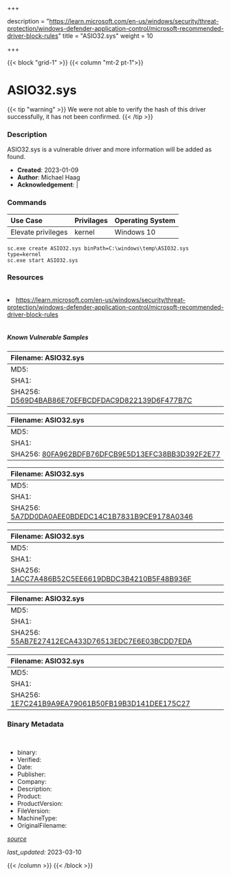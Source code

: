 +++

description = "https://learn.microsoft.com/en-us/windows/security/threat-protection/windows-defender-application-control/microsoft-recommended-driver-block-rules"
title = "ASIO32.sys"
weight = 10

+++


{{< block "grid-1" >}}
{{< column "mt-2 pt-1">}}




# ASIO32.sys 


{{< tip "warning" >}}
We were not able to verify the hash of this driver successfully, it has not been confirmed.
{{< /tip >}}




### Description


ASIO32.sys is a vulnerable driver and more information will be added as found.


- **Created**: 2023-01-09
- **Author**: Michael Haag
- **Acknowledgement**:  | [](https://twitter.com/)

### Commands

| Use Case | Privilages | Operating System | 
|:---- | ---- | ---- |
| Elevate privileges | kernel | Windows 10 |

```
sc.exe create ASIO32.sys binPath=C:\windows\temp\ASIO32.sys type=kernel
sc.exe start ASIO32.sys
```

### Resources
<br>


<li><a href=" https://learn.microsoft.com/en-us/windows/security/threat-protection/windows-defender-application-control/microsoft-recommended-driver-block-rules"> https://learn.microsoft.com/en-us/windows/security/threat-protection/windows-defender-application-control/microsoft-recommended-driver-block-rules</a></li>


<br>


##### Known Vulnerable Samples

| Filename: ASIO32.sys |
|:---- |
|MD5: <a href="https://www.virustotal.com/gui/file/{&#39;Filename&#39;: &#39;ASIO32.sys&#39;, &#39;MD5&#39;: &#39;&#39;, &#39;SHA1&#39;: &#39;&#39;, &#39;SHA256&#39;: &#39;D569D4BAB86E70EFBCDFDAC9D822139D6F477B7C&#39;}"></a>|
|SHA1: <a href="https://www.virustotal.com/gui/file/{&#39;Filename&#39;: &#39;ASIO32.sys&#39;, &#39;MD5&#39;: &#39;&#39;, &#39;SHA1&#39;: &#39;&#39;, &#39;SHA256&#39;: &#39;D569D4BAB86E70EFBCDFDAC9D822139D6F477B7C&#39;}"></a>|
|SHA256: <a href="https://www.virustotal.com/gui/file/{&#39;Filename&#39;: &#39;ASIO32.sys&#39;, &#39;MD5&#39;: &#39;&#39;, &#39;SHA1&#39;: &#39;&#39;, &#39;SHA256&#39;: &#39;D569D4BAB86E70EFBCDFDAC9D822139D6F477B7C&#39;}">D569D4BAB86E70EFBCDFDAC9D822139D6F477B7C</a>|

| Filename: ASIO32.sys |
|:---- |
|MD5: <a href="https://www.virustotal.com/gui/file/{&#39;Filename&#39;: &#39;ASIO32.sys&#39;, &#39;MD5&#39;: &#39;&#39;, &#39;SHA1&#39;: &#39;&#39;, &#39;SHA256&#39;: &#39;80FA962BDFB76DFCB9E5D13EFC38BB3D392F2E77&#39;}"></a>|
|SHA1: <a href="https://www.virustotal.com/gui/file/{&#39;Filename&#39;: &#39;ASIO32.sys&#39;, &#39;MD5&#39;: &#39;&#39;, &#39;SHA1&#39;: &#39;&#39;, &#39;SHA256&#39;: &#39;80FA962BDFB76DFCB9E5D13EFC38BB3D392F2E77&#39;}"></a>|
|SHA256: <a href="https://www.virustotal.com/gui/file/{&#39;Filename&#39;: &#39;ASIO32.sys&#39;, &#39;MD5&#39;: &#39;&#39;, &#39;SHA1&#39;: &#39;&#39;, &#39;SHA256&#39;: &#39;80FA962BDFB76DFCB9E5D13EFC38BB3D392F2E77&#39;}">80FA962BDFB76DFCB9E5D13EFC38BB3D392F2E77</a>|

| Filename: ASIO32.sys |
|:---- |
|MD5: <a href="https://www.virustotal.com/gui/file/{&#39;Filename&#39;: &#39;ASIO32.sys&#39;, &#39;MD5&#39;: &#39;&#39;, &#39;SHA1&#39;: &#39;&#39;, &#39;SHA256&#39;: &#39;5A7DD0DA0AEE0BDEDC14C1B7831B9CE9178A0346&#39;}"></a>|
|SHA1: <a href="https://www.virustotal.com/gui/file/{&#39;Filename&#39;: &#39;ASIO32.sys&#39;, &#39;MD5&#39;: &#39;&#39;, &#39;SHA1&#39;: &#39;&#39;, &#39;SHA256&#39;: &#39;5A7DD0DA0AEE0BDEDC14C1B7831B9CE9178A0346&#39;}"></a>|
|SHA256: <a href="https://www.virustotal.com/gui/file/{&#39;Filename&#39;: &#39;ASIO32.sys&#39;, &#39;MD5&#39;: &#39;&#39;, &#39;SHA1&#39;: &#39;&#39;, &#39;SHA256&#39;: &#39;5A7DD0DA0AEE0BDEDC14C1B7831B9CE9178A0346&#39;}">5A7DD0DA0AEE0BDEDC14C1B7831B9CE9178A0346</a>|

| Filename: ASIO32.sys |
|:---- |
|MD5: <a href="https://www.virustotal.com/gui/file/{&#39;Filename&#39;: &#39;ASIO32.sys&#39;, &#39;MD5&#39;: &#39;&#39;, &#39;SHA1&#39;: &#39;&#39;, &#39;SHA256&#39;: &#39;1ACC7A486B52C5EE6619DBDC3B4210B5F48B936F&#39;}"></a>|
|SHA1: <a href="https://www.virustotal.com/gui/file/{&#39;Filename&#39;: &#39;ASIO32.sys&#39;, &#39;MD5&#39;: &#39;&#39;, &#39;SHA1&#39;: &#39;&#39;, &#39;SHA256&#39;: &#39;1ACC7A486B52C5EE6619DBDC3B4210B5F48B936F&#39;}"></a>|
|SHA256: <a href="https://www.virustotal.com/gui/file/{&#39;Filename&#39;: &#39;ASIO32.sys&#39;, &#39;MD5&#39;: &#39;&#39;, &#39;SHA1&#39;: &#39;&#39;, &#39;SHA256&#39;: &#39;1ACC7A486B52C5EE6619DBDC3B4210B5F48B936F&#39;}">1ACC7A486B52C5EE6619DBDC3B4210B5F48B936F</a>|

| Filename: ASIO32.sys |
|:---- |
|MD5: <a href="https://www.virustotal.com/gui/file/{&#39;Filename&#39;: &#39;ASIO32.sys&#39;, &#39;MD5&#39;: &#39;&#39;, &#39;SHA1&#39;: &#39;&#39;, &#39;SHA256&#39;: &#39;55AB7E27412ECA433D76513EDC7E6E03BCDD7EDA&#39;}"></a>|
|SHA1: <a href="https://www.virustotal.com/gui/file/{&#39;Filename&#39;: &#39;ASIO32.sys&#39;, &#39;MD5&#39;: &#39;&#39;, &#39;SHA1&#39;: &#39;&#39;, &#39;SHA256&#39;: &#39;55AB7E27412ECA433D76513EDC7E6E03BCDD7EDA&#39;}"></a>|
|SHA256: <a href="https://www.virustotal.com/gui/file/{&#39;Filename&#39;: &#39;ASIO32.sys&#39;, &#39;MD5&#39;: &#39;&#39;, &#39;SHA1&#39;: &#39;&#39;, &#39;SHA256&#39;: &#39;55AB7E27412ECA433D76513EDC7E6E03BCDD7EDA&#39;}">55AB7E27412ECA433D76513EDC7E6E03BCDD7EDA</a>|

| Filename: ASIO32.sys |
|:---- |
|MD5: <a href="https://www.virustotal.com/gui/file/{&#39;Filename&#39;: &#39;ASIO32.sys&#39;, &#39;MD5&#39;: &#39;&#39;, &#39;SHA1&#39;: &#39;&#39;, &#39;SHA256&#39;: &#39;1E7C241B9A9EA79061B50FB19B3D141DEE175C27&#39;}"></a>|
|SHA1: <a href="https://www.virustotal.com/gui/file/{&#39;Filename&#39;: &#39;ASIO32.sys&#39;, &#39;MD5&#39;: &#39;&#39;, &#39;SHA1&#39;: &#39;&#39;, &#39;SHA256&#39;: &#39;1E7C241B9A9EA79061B50FB19B3D141DEE175C27&#39;}"></a>|
|SHA256: <a href="https://www.virustotal.com/gui/file/{&#39;Filename&#39;: &#39;ASIO32.sys&#39;, &#39;MD5&#39;: &#39;&#39;, &#39;SHA1&#39;: &#39;&#39;, &#39;SHA256&#39;: &#39;1E7C241B9A9EA79061B50FB19B3D141DEE175C27&#39;}">1E7C241B9A9EA79061B50FB19B3D141DEE175C27</a>|




### Binary Metadata
<br>

- binary: 
- Verified: 
- Date: 
- Publisher: 
- Company: 
- Description: 
- Product: 
- ProductVersion: 
- FileVersion: 
- MachineType: 
- OriginalFilename: 

[*source*](https://github.com/magicsword-io/LOLDrivers/tree/main/yaml/asio32.sys.yml)

*last_updated:* 2023-03-10


{{< /column >}}
{{< /block >}}
